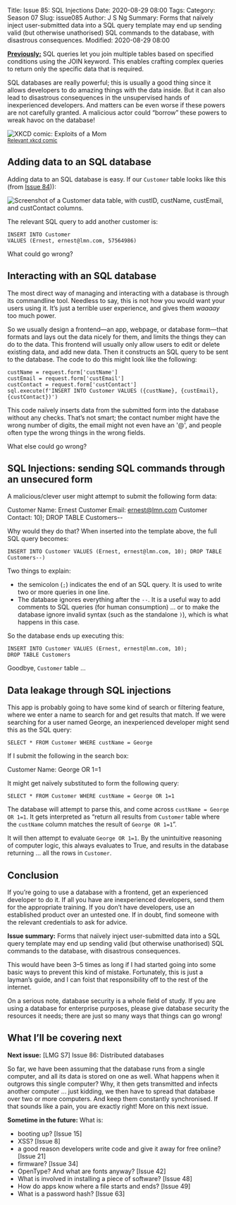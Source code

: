Title: Issue 85: SQL Injections
Date: 2020-08-29 08:00
Tags: 
Category: Season 07
Slug: issue085
Author: J S Ng
Summary: Forms that naïvely inject user-submitted data into a SQL query template may end up sending valid (but otherwise unathorised) SQL commands to the database, with disastrous consequences.
Modified: 2020-08-29 08:00

[**Previously:**](https://buttondown.email/laymansguide/archive/) SQL queries let you join multiple tables based on specified conditions using the JOIN keyword. This enables crafting complex queries to return only the specific data that is required.

SQL databases are really powerful; this is usually a good thing since it allows developers to do amazing things with the data inside. But it can also lead to disastrous consequences in the unsupervised hands of inexperienced developers. And matters can be even worse if these powers are not carefully granted. A malicious actor could “borrow” these powers to wreak havoc on the database!

![XKCD comic: Exploits of a Mom](https://imgs.xkcd.com/comics/exploits_of_a_mom.png)<br/>
<small>[Relevant xkcd comic](https://xkcd.com/327/)</small>

## Adding data to an SQL database

Adding data to an SQL database is easy. If our `Customer` table looks like this (from [Issue 84]({filename}/season07/issue084/issue084.md))):

![Screenshot of a Customer data table, with custID, custName, custEmail, and custContact columns.]({attach}/season07/issue084/issue084_01.png)

The relevant SQL query to add another customer is:

```
INSERT INTO Customer
VALUES (Ernest, ernest@lmn.com, 57564986)
```

What could go wrong?

## Interacting with an SQL database

The most direct way of managing and interacting with a database is through its commandline tool. Needless to say, this is not how you would want your users using it. It’s just a terrible user experience, and gives them *waaaay* too much power.

So we usually design a frontend—an app, webpage, or database form—that formats and lays out the data nicely for them, and limits the things they can do to the data. This frontend will usually only allow users to edit or delete existing data, and add new data. Then it constructs an SQL query to be sent to the database. The code to do this might look like the following:

```
custName = request.form['custName']
custEmail = request.form['custEmail']
custContact = request.form['custContact']
sql.execute(f'INSERT INTO Customer VALUES ({custName}, {custEmail}, {custContact})')
```

This code naïvely inserts data from the submitted form into the database without any checks. That’s not smart; the contact number might have the wrong number of digits, the email might not even have an '@', and people often type the wrong things in the wrong fields.

What else could go wrong?

## SQL Injections: sending SQL commands through an unsecured form

A malicious/clever user might attempt to submit the following form data:

Customer Name: Ernest
Customer Email: ernest@lmn.com
Customer Contact: 10); DROP TABLE Customers--

Why would they do that? When inserted into the template above, the full SQL query becomes:

```
INSERT INTO Customer VALUES (Ernest, ernest@lmn.com, 10); DROP TABLE Customers--)
```

Two things to explain:
- the semicolon (`;`) indicates the end of an SQL query. It is used to write two or more queries in one line.
- The database ignores everything after the `--`. It is a useful way to add comments to SQL queries (for human consumption) ... or to make the database ignore invalid syntax (such as the standalone `)`), which is what happens in this case.

So the database ends up executing this:

```
INSERT INTO Customer VALUES (Ernest, ernest@lmn.com, 10);
DROP TABLE Customers
```

Goodbye, `Customer` table ...

## Data leakage through SQL injections

This app is probably going to have some kind of search or filtering feature, where we enter a name to search for and get results that match. If we were searching for a user named George, an inexperienced developer might send this as the SQL query:

```
SELECT * FROM Customer WHERE custName = George
```

If I submit the following in the search box:

Customer Name: George OR 1=1

It might get naïvely substituted to form the following query:

```
SELECT * FROM Customer WHERE custName = George OR 1=1
```

The database will attempt to parse this, and come across `custName = George OR 1=1`. It gets interpreted as “return all results from `Customer` table where the `custName` column matches the result of `George OR 1=1`”.

It will then attempt to evaluate `George OR 1=1`. By the unintuitive reasoning of computer logic, this always evaluates to True, and results in the database returning ... all the rows in `Customer`.

## Conclusion

If you’re going to use a database with a frontend, get an experienced developer to do it. If all you have are inexperienced developers, send them for the appropriate training. If you don’t have developers, use an established product over an untested one. If in doubt, find someone with the relevant credentials to ask for advice.

**Issue summary:** Forms that naïvely inject user-submitted data into a SQL query template may end up sending valid (but otherwise unathorised) SQL commands to the database, with disastrous consequences.

This would have been 3–5 times as long if I had started going into some basic ways to prevent this kind of mistake. Fortunately, this is just a layman’s guide, and I can foist that responsibility off to the rest of the internet.

On a serious note, database security is a whole field of study. If you are using a database for enterprise purposes, please give database security the resources it needs; there are just so many ways that things can go wrong!

## What I’ll be covering next

**Next issue:** [LMG S7] Issue 86: Distributed databases

So far, we have been assuming that the database runs from a single computer, and all its data is stored on one as well. What happens when it outgrows this single computer? Why, it then gets transmitted and infects another computer ... just kidding, we then have to spread that database over two or more computers. And keep them constantly synchronised. If that sounds like a pain, you are exactly right! More on this next issue.

**Sometime in the future:** What is:

- booting up? [Issue 15]
- XSS? [Issue 8]
- a good reason developers write code and give it away for free online? [Issue 21]
- firmware? [Issue 34]
- OpenType? And what are fonts anyway? [Issue 42]
- What is involved in installing a piece of software? [Issue 48]
- How do apps know where a file starts and ends? [Issue 49]
- What is a password hash? [Issue 63]
